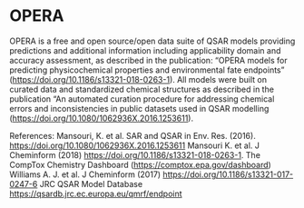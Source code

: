 # OPERA
OPERA is a free and open source/open data  suite of QSAR models providing predictions and additional information including applicability domain and accuracy assessment, as described in the publication: “OPERA models for predicting physicochemical properties and environmental fate endpoints” (https://doi.org/10.1186/s13321-018-0263-1). All models were built on curated data and standardized  chemical structures as described in the publication “An automated curation procedure for addressing chemical errors and inconsistencies in public datasets used in QSAR modelling (https://doi.org/10.1080/1062936X.2016.1253611).


References:
Mansouri, K. et al. SAR and QSAR in Env. Res. (2016). https://doi.org/10.1080/1062936X.2016.1253611
Mansouri K. et al. J Cheminform (2018) https://doi.org/10.1186/s13321-018-0263-1.
The CompTox Chemistry Dashboard (https://comptox.epa.gov/dashboard)
Williams A. J. et al. J Cheminform (2017) https://doi.org/10.1186/s13321-017-0247-6
JRC QSAR Model Database https://qsardb.jrc.ec.europa.eu/qmrf/endpoint
